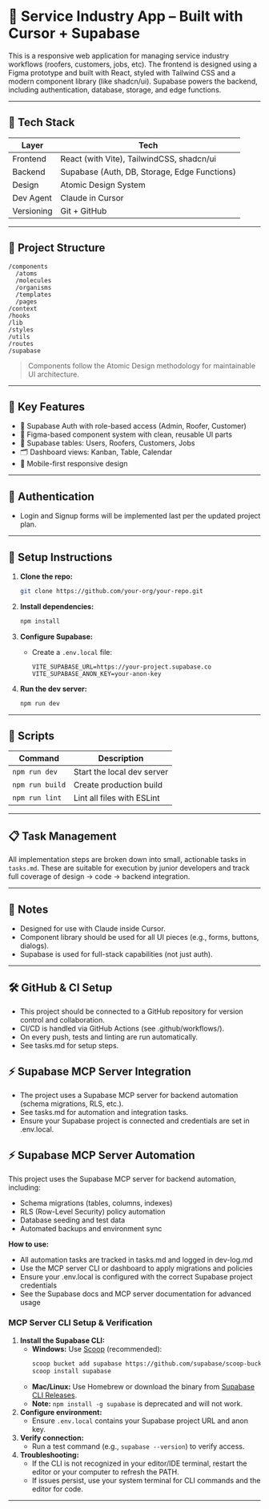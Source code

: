 # 💠 Service Industry App – Built with Cursor + Supabase

This is a responsive web application for managing service industry workflows (roofers, customers, jobs, etc). The frontend is designed using a Figma prototype and built with React, styled with Tailwind CSS and a modern component library (like shadcn/ui). Supabase powers the backend, including authentication, database, storage, and edge functions.

---

## 🚀 Tech Stack

| Layer      | Tech                                         |
| ---------- | -------------------------------------------- |
| Frontend   | React (with Vite), TailwindCSS, shadcn/ui    |
| Backend    | Supabase (Auth, DB, Storage, Edge Functions) |
| Design     | Atomic Design System                         |
| Dev Agent  | Claude in Cursor                             |
| Versioning | Git + GitHub                                 |

---

## 🧱 Project Structure

```
/components
  /atoms
  /molecules
  /organisms
  /templates
  /pages
/context
/hooks
/lib
/styles
/utils
/routes
/supabase
```

> Components follow the Atomic Design methodology for maintainable UI architecture.

---

## 🥉 Key Features

* 🔐 Supabase Auth with role-based access (Admin, Roofer, Customer)
* 🧱 Figma-based component system with clean, reusable UI parts
* 📆 Supabase tables: Users, Roofers, Customers, Jobs
* 🗂️ Dashboard views: Kanban, Table, Calendar
* 📱 Mobile-first responsive design

---

## 🔐 Authentication

* Login and Signup forms will be implemented last per the updated project plan.

---

## 💠 Setup Instructions

1. **Clone the repo:**

   ```bash
   git clone https://github.com/your-org/your-repo.git
   ```

2. **Install dependencies:**

   ```bash
   npm install
   ```

3. **Configure Supabase:**

   * Create a `.env.local` file:

     ```
     VITE_SUPABASE_URL=https://your-project.supabase.co
     VITE_SUPABASE_ANON_KEY=your-anon-key
     ```

4. **Run the dev server:**

   ```bash
   npm run dev
   ```

---

## 🔄 Scripts

| Command         | Description                |
| --------------- | -------------------------- |
| `npm run dev`   | Start the local dev server |
| `npm run build` | Create production build    |
| `npm run lint`  | Lint all files with ESLint |

---

## 📋 Task Management

All implementation steps are broken down into small, actionable tasks in `tasks.md`. These are suitable for execution by junior developers and track full coverage of design → code → backend integration.

---

## 📌 Notes

* Designed for use with Claude inside Cursor.
* Component library should be used for all UI pieces (e.g., forms, buttons, dialogs).
* Supabase is used for full-stack capabilities (not just auth).

---

## 🛠 GitHub & CI Setup

- This project should be connected to a GitHub repository for version control and collaboration.
- CI/CD is handled via GitHub Actions (see .github/workflows/).
- On every push, tests and linting are run automatically.
- See tasks.md for setup steps.

## ⚡ Supabase MCP Server Integration

- The project uses a Supabase MCP server for backend automation (schema migrations, RLS, etc.).
- See tasks.md for automation and integration tasks.
- Ensure your Supabase project is connected and credentials are set in .env.local.

## ⚡ Supabase MCP Server Automation

This project uses the Supabase MCP server for backend automation, including:
- Schema migrations (tables, columns, indexes)
- RLS (Row-Level Security) policy automation
- Database seeding and test data
- Automated backups and environment sync

**How to use:**
- All automation tasks are tracked in tasks.md and logged in dev-log.md
- Use the MCP server CLI or dashboard to apply migrations and policies
- Ensure your .env.local is configured with the correct Supabase project credentials
- See the Supabase docs and MCP server documentation for advanced usage

### MCP Server CLI Setup & Verification

1. **Install the Supabase CLI:**
   - **Windows:** Use [Scoop](https://scoop.sh/) (recommended):
     ```sh
     scoop bucket add supabase https://github.com/supabase/scoop-bucket.git
     scoop install supabase
     ```
   - **Mac/Linux:** Use Homebrew or download the binary from [Supabase CLI Releases](https://github.com/supabase/cli/releases).
   - **Note:** `npm install -g supabase` is deprecated and will not work.
2. **Configure environment:**
   - Ensure `.env.local` contains your Supabase project URL and anon key.
3. **Verify connection:**
   - Run a test command (e.g., `supabase --version`) to verify access.
4. **Troubleshooting:**
   - If the CLI is not recognized in your editor/IDE terminal, restart the editor or your computer to refresh the PATH.
   - If issues persist, use your system terminal for CLI commands and the editor for code.

---
